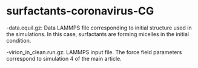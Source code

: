# surfactants-coronavirus-CG

-data.equil.gz: Data LAMMPS file corresponding to initial structure used in the simulations. In this case, surfactants are forming micelles in the initial condition.

-virion_in_clean.run.gz: LAMMPS input file. The force field parameters correspond to simulation 4 of the main article.
